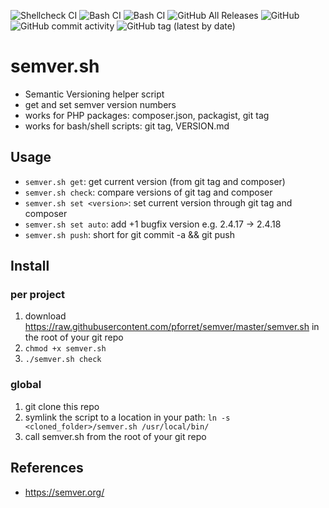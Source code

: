 ![Shellcheck CI](https://github.com/pforret/semver/workflows/Shellcheck%20CI/badge.svg)
![Bash CI](https://github.com/pforret/semver/workflows/Bash%20CI/badge.svg)
![Bash CI](https://github.com/pforret/semver/workflows/Bash%20CI/badge.svg?event=release)
![GitHub All Releases](https://img.shields.io/github/downloads/pforret/semver/total)
![GitHub](https://img.shields.io/github/license/pforret/semver)
![GitHub commit activity](https://img.shields.io/github/commit-activity/y/pforret/semver)
![GitHub tag (latest by date)](https://img.shields.io/github/v/tag/pforret/semver)

# semver.sh

* Semantic Versioning helper script
* get and set semver version numbers
* works for PHP packages: composer.json, packagist, git tag
* works for bash/shell scripts: git tag, VERSION.md

## Usage

* `semver.sh get`: get current version (from git tag and composer)
* `semver.sh check`: compare versions of git tag and composer
* `semver.sh set <version>`: set current version through git tag and composer
* `semver.sh set auto`: add +1 bugfix version e.g. 2.4.17 -> 2.4.18
* `semver.sh push`: short for git commit -a && git push

## Install

### per project 

1. download https://raw.githubusercontent.com/pforret/semver/master/semver.sh in the root of your git repo
2. `chmod +x semver.sh`
3. `./semver.sh check`

### global
1. git clone this repo
2. symlink the script to a location in your path: `ln -s <cloned_folder>/semver.sh /usr/local/bin/`
3. call semver.sh from the root of your git repo


## References
* https://semver.org/